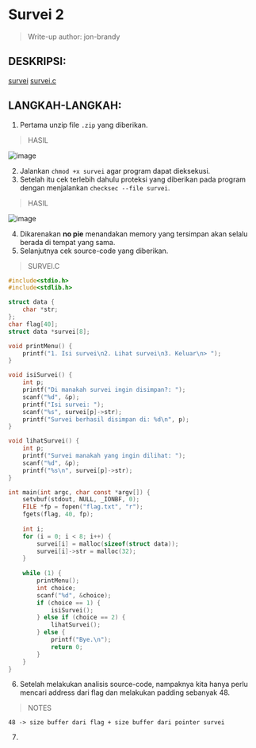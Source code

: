 # Survei 2

> Write-up author: jon-brandy

## DESKRIPSI:

[survei](https://github.com/jon-brandy/COMPFEST14-BAY-WU/blob/fc9adddd6a2a7e8ab233bfe618bcc4bbb0e2a097/Asset/Binary%20Exploitation/Survei%202/survei)
[survei.c](Vhttps://github.com/jon-brandy/COMPFEST14-BAY-WU/blob/fc9adddd6a2a7e8ab233bfe618bcc4bbb0e2a097/Asset/Binary%20Exploitation/Survei%202/survei.c)

## LANGKAH-LANGKAH:
1. Pertama unzip file `.zip` yang diberikan.

> HASIL

![image](https://user-images.githubusercontent.com/70703371/188115991-f41b2102-387b-4dc2-8b61-d96f4c96a2b0.png)

2. Jalankan `chmod +x survei` agar program dapat dieksekusi.
3. Setelah itu cek terlebih dahulu proteksi yang diberikan pada program dengan menjalankan `checksec --file survei`.

> HASIL

![image](https://user-images.githubusercontent.com/70703371/188116853-8e5e5d5a-7724-49d7-a77f-aef5d4b51e69.png)

4. Dikarenakan **no pie** menandakan memory yang tersimpan akan selalu berada di tempat yang sama.
5. Selanjutnya cek source-code yang diberikan.

> SURVEI.C

```c
#include<stdio.h>
#include<stdlib.h>

struct data {
    char *str;
};
char flag[40];
struct data *survei[8];

void printMenu() {
    printf("1. Isi survei\n2. Lihat survei\n3. Keluar\n> ");
}

void isiSurvei() {
    int p;
    printf("Di manakah survei ingin disimpan?: ");
    scanf("%d", &p);
    printf("Isi survei: ");
    scanf("%s", survei[p]->str);
    printf("Survei berhasil disimpan di: %d\n", p);
}

void lihatSurvei() {
    int p;
    printf("Survei manakah yang ingin dilihat: ");
    scanf("%d", &p);
    printf("%s\n", survei[p]->str);
}

int main(int argc, char const *argv[]) {
    setvbuf(stdout, NULL, _IONBF, 0);
    FILE *fp = fopen("flag.txt", "r");
    fgets(flag, 40, fp);
    
    int i;
    for (i = 0; i < 8; i++) {
        survei[i] = malloc(sizeof(struct data));
        survei[i]->str = malloc(32);
    }
    
    while (1) {
        printMenu();
        int choice;
        scanf("%d", &choice);
        if (choice == 1) {
            isiSurvei();
        } else if (choice == 2) {
            lihatSurvei();
        } else {
            printf("Bye.\n");
            return 0;
        }
    }
}

```

6. Setelah melakukan analisis source-code, nampaknya kita hanya perlu mencari address dari flag dan melakukan padding sebanyak 48.

> NOTES

```
48 -> size buffer dari flag + size buffer dari pointer survei
```

7. 
